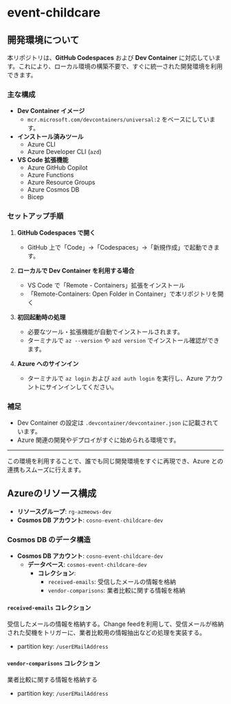 # event-childcare

## 開発環境について

本リポジトリは、**GitHub Codespaces** および **Dev Container** に対応しています。これにより、ローカル環境の構築不要で、すぐに統一された開発環境を利用できます。

### 主な構成

- **Dev Container イメージ**  
  - `mcr.microsoft.com/devcontainers/universal:2` をベースにしています。
- **インストール済みツール**
  - Azure CLI
  - Azure Developer CLI (`azd`)
- **VS Code 拡張機能**
  - Azure GitHub Copilot
  - Azure Functions
  - Azure Resource Groups
  - Azure Cosmos DB
  - Bicep

### セットアップ手順

1. **GitHub Codespaces で開く**  
   - GitHub 上で「Code」→「Codespaces」→「新規作成」で起動できます。

2. **ローカルで Dev Container を利用する場合**  
   - VS Code で「Remote - Containers」拡張をインストール
   - 「Remote-Containers: Open Folder in Container」で本リポジトリを開く

3. **初回起動時の処理**
   - 必要なツール・拡張機能が自動でインストールされます。
   - ターミナルで `az --version` や `azd version` でインストール確認ができます。

4. **Azure へのサインイン**
   - ターミナルで `az login` および `azd auth login` を実行し、Azure アカウントにサインインしてください。

### 補足

- Dev Container の設定は `.devcontainer/devcontainer.json` に記載されています。
- Azure 関連の開発やデプロイがすぐに始められる環境です。

---

この環境を利用することで、誰でも同じ開発環境をすぐに再現でき、Azure との連携もスムーズに行えます。

## Azureのリソース構成

- **リソースグループ**: `rg-azmeows-dev`
- **Cosmos DB アカウント**: `cosno-event-childcare-dev`

### Cosmos DB のデータ構造

- **Cosmos DB アカウント**: `cosno-event-childcare-dev`
  - **データベース**: `cosmos-event-childcare-dev`
    - **コレクション**:
      - `received-emails`: 受信したメールの情報を格納
      - `vendor-comparisons`: 業者比較に関する情報を格納

#### `received-emails` コレクション

受信したメールの情報を格納する。Change feedを利用して、受信メールが格納された契機をトリガーに、業者比較用の情報抽出などの処理を実装する。

- partition key: `/userEMailAddress`

#### `vendor-comparisons` コレクション

業者比較に関する情報を格納する

- partition key: `/userEMailAddress`
